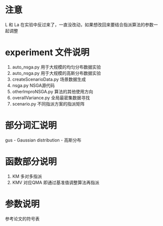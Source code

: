 # 注意
L 和 La 在实验中反过来了，一直没改动，如果想改回来要结合指派算法的参数一起调整

# experiment 文件说明
1. auto_nsga.py 用于大规模的均匀分布数据实验
2. auto_nsga.py 用于大规模的高斯分布数据实验
3. createScenarioData.py 场景数据生成
4. nsga.py NSGA源代码
5. otherImproNSGA.py 算法的其他使用方向
6. overallVariance.py 全局最密集数据寻找
7. scenario.py 不同指派方案的指派矩阵

# 部分词汇说明
gus - Gaussian distribution - 高斯分布

# 函数部分说明
1. KM 多对多指派
2. KMV 对应QMA 即通过基准值调整算法再指派

# 参数说明
参考论文的符号表
